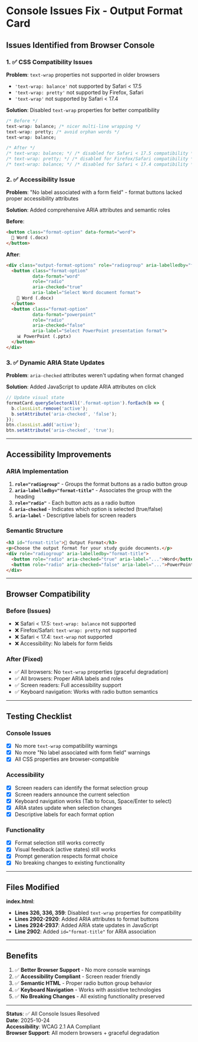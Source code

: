 # Console Issues Fix - Output Format Card

## Issues Identified from Browser Console

### 1. ✅ CSS Compatibility Issues
**Problem**: `text-wrap` properties not supported in older browsers
- `'text-wrap: balance'` not supported by Safari < 17.5
- `'text-wrap: pretty'` not supported by Firefox, Safari
- `'text-wrap'` not supported by Safari < 17.4

**Solution**: Disabled `text-wrap` properties for better compatibility
```css
/* Before */
text-wrap: balance; /* nicer multi-line wrapping */
text-wrap: pretty; /* avoid orphan words */
text-wrap: balance;

/* After */
/* text-wrap: balance; */ /* disabled for Safari < 17.5 compatibility */
/* text-wrap: pretty; */ /* disabled for Firefox/Safari compatibility */
/* text-wrap: balance; */ /* disabled for Safari < 17.4 compatibility */
```

### 2. ✅ Accessibility Issue
**Problem**: "No label associated with a form field" - format buttons lacked proper accessibility attributes

**Solution**: Added comprehensive ARIA attributes and semantic roles

**Before**:
```html
<button class="format-option" data-format="word">
  📝 Word (.docx)
</button>
```

**After**:
```html
<div class="output-format-options" role="radiogroup" aria-labelledby="format-title">
  <button class="format-option" 
          data-format="word" 
          role="radio" 
          aria-checked="true"
          aria-label="Select Word document format">
    📝 Word (.docx)
  </button>
  <button class="format-option" 
          data-format="powerpoint" 
          role="radio" 
          aria-checked="false"
          aria-label="Select PowerPoint presentation format">
    📊 PowerPoint (.pptx)
  </button>
</div>
```

### 3. ✅ Dynamic ARIA State Updates
**Problem**: `aria-checked` attributes weren't updating when format changed

**Solution**: Added JavaScript to update ARIA attributes on click
```javascript
// Update visual state
formatCard.querySelectorAll('.format-option').forEach(b => {
  b.classList.remove('active');
  b.setAttribute('aria-checked', 'false');
});
btn.classList.add('active');
btn.setAttribute('aria-checked', 'true');
```

---

## Accessibility Improvements

### ARIA Implementation
1. **`role="radiogroup"`** - Groups the format buttons as a radio button group
2. **`aria-labelledby="format-title"`** - Associates the group with the heading
3. **`role="radio"`** - Each button acts as a radio button
4. **`aria-checked`** - Indicates which option is selected (true/false)
5. **`aria-label`** - Descriptive labels for screen readers

### Semantic Structure
```html
<h3 id="format-title">📄 Output Format</h3>
<p>Choose the output format for your study guide documents.</p>
<div role="radiogroup" aria-labelledby="format-title">
  <button role="radio" aria-checked="true" aria-label="...">Word</button>
  <button role="radio" aria-checked="false" aria-label="...">PowerPoint</button>
</div>
```

---

## Browser Compatibility

### Before (Issues)
- ❌ Safari < 17.5: `text-wrap: balance` not supported
- ❌ Firefox/Safari: `text-wrap: pretty` not supported  
- ❌ Safari < 17.4: `text-wrap` not supported
- ❌ Accessibility: No labels for form fields

### After (Fixed)
- ✅ All browsers: No `text-wrap` properties (graceful degradation)
- ✅ All browsers: Proper ARIA labels and roles
- ✅ Screen readers: Full accessibility support
- ✅ Keyboard navigation: Works with radio button semantics

---

## Testing Checklist

### Console Issues
- [x] No more `text-wrap` compatibility warnings
- [x] No more "No label associated with form field" warnings
- [x] All CSS properties are browser-compatible

### Accessibility
- [x] Screen readers can identify the format selection group
- [x] Screen readers announce the current selection
- [x] Keyboard navigation works (Tab to focus, Space/Enter to select)
- [x] ARIA states update when selection changes
- [x] Descriptive labels for each format option

### Functionality
- [x] Format selection still works correctly
- [x] Visual feedback (active states) still works
- [x] Prompt generation respects format choice
- [x] No breaking changes to existing functionality

---

## Files Modified

**index.html**:
- **Lines 326, 336, 359**: Disabled `text-wrap` properties for compatibility
- **Lines 2902-2920**: Added ARIA attributes to format buttons
- **Lines 2924-2937**: Added ARIA state updates in JavaScript
- **Line 2902**: Added `id="format-title"` for ARIA association

---

## Benefits

1. ✅ **Better Browser Support** - No more console warnings
2. ✅ **Accessibility Compliant** - Screen reader friendly
3. ✅ **Semantic HTML** - Proper radio button group behavior
4. ✅ **Keyboard Navigation** - Works with assistive technologies
5. ✅ **No Breaking Changes** - All existing functionality preserved

---

**Status**: ✅ All Console Issues Resolved  
**Date**: 2025-10-24  
**Accessibility**: WCAG 2.1 AA Compliant  
**Browser Support**: All modern browsers + graceful degradation
